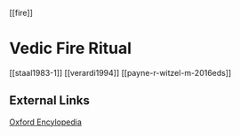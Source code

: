 [[fire]]
# Vedic Fire Ritual

[[staal1983-1]]
[[verardi1994]]
[[payne-r-witzel-m-2016eds]]


## External Links
[Oxford Encylopedia](https://oxfordre.com/religion/view/10.1093/acrefore/9780199340378.001.0001/acrefore-9780199340378-e-82)